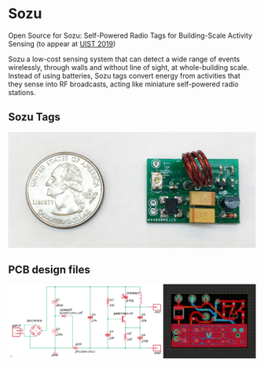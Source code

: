 # Sozu
Open Source for Sozu: Self-Powered Radio Tags for Building-Scale Activity Sensing (to appear at [UIST 2019](http://uist.acm.org/uist2019/))

Sozu a low-cost sensing system that can detect a wide range of events wirelessly, through walls and without line of sight, at whole-building scale. Instead of using batteries, Sozu tags convert energy from activities that they sense into RF broadcasts, acting like miniature self-powered radio stations.

## Sozu Tags
![alt text](./images/tag_picture.jpg "Sozu Tag")

## PCB design files
![alt text](./pcb/pcb_design_files.png "Sozu PCB files")
